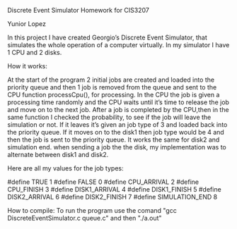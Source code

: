Discrete Event Simulator Homework for CIS3207

Yunior Lopez

In this project I have created Georgio’s Discrete Event Simulator, that simulates the whole operation of a computer virtually. In my simulator I have 1 CPU and 2 disks. 

How it works:

At the start of the program 2 initial jobs are created and loaded into the priority queue and then 1 job is removed from the queue and sent to the CPU function processCpu(), for processing. In the CPU the job is given a processing time randomly and the CPU waits until it’s time to release the job and move on to the next job. After a job is completed by the CPU,then in the same function I checked the probability, to see if the job will leave the simulation or not. If it leaves it’s given an job type of 3 and loaded back into the priority queue. If it moves on to the disk1 then job type would be 4 and then the job is sent to the priority queue. It works the same for disk2 and simulation end. when sending a job the the disk, my implementation was to alternate between disk1 and disk2.

Here are all my values for the job types:

#define TRUE 1
#define FALSE 0
#define CPU_ARRIVAL 2
#define CPU_FINISH 3
#define DISK1_ARRIVAL 4
#define DISK1_FINISH 5
#define DISK2_ARRIVAL 6
#define DISK2_FINISH 7
#define SIMULATION_END 8

 
How to compile:
To run the program use the comand "gcc DiscreteEventSimulator.c queue.c" and then "./a.out"
